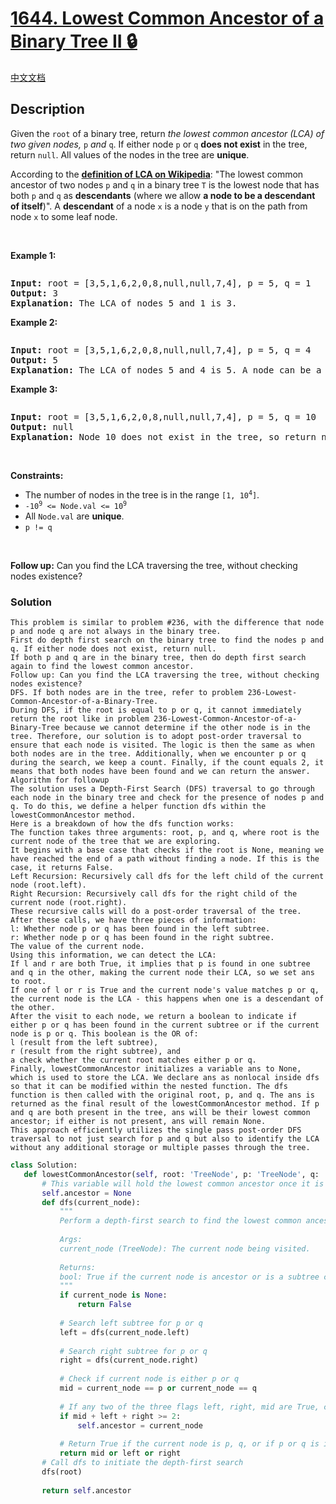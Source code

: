 # [1644. Lowest Common Ancestor of a Binary Tree II 🔒](https://leetcode.com/problems/lowest-common-ancestor-of-a-binary-tree-ii)

[中文文档](/solution/1600-1699/1644.Lowest%20Common%20Ancestor%20of%20a%20Binary%20Tree%20II/README.md)

## Description

<!-- description:start -->

<p>Given the <code>root</code> of a binary tree, return <em>the lowest common ancestor (LCA) of two given nodes, </em><code>p</code><em> and </em><code>q</code>. If either node <code>p</code> or <code>q</code> <strong>does not exist</strong> in the tree, return <code>null</code>. All values of the nodes in the tree are <strong>unique</strong>.</p>

<p>According to the <strong><a href="https://en.wikipedia.org/wiki/Lowest_common_ancestor" target="_blank">definition of LCA on Wikipedia</a></strong>: &quot;The lowest common ancestor of two nodes <code>p</code> and <code>q</code> in a binary tree <code>T</code> is the lowest node that has both <code>p</code> and <code>q</code> as <strong>descendants</strong> (where we allow <b>a node to be a descendant of itself</b>)&quot;. A <strong>descendant</strong> of a node <code>x</code> is a node <code>y</code> that is on the path from node <code>x</code> to some leaf node.</p>

<p>&nbsp;</p>
<p><strong class="example">Example 1:</strong></p>
<img alt="" src="https://fastly.jsdelivr.net/gh/doocs/leetcode@main/solution/1600-1699/1644.Lowest%20Common%20Ancestor%20of%20a%20Binary%20Tree%20II/images/binarytree.png" />
<pre>
<strong>Input:</strong> root = [3,5,1,6,2,0,8,null,null,7,4], p = 5, q = 1
<strong>Output:</strong> 3
<strong>Explanation:</strong> The LCA of nodes 5 and 1 is 3.</pre>

<p><strong class="example">Example 2:</strong></p>

<p><img alt="" src="https://fastly.jsdelivr.net/gh/doocs/leetcode@main/solution/1600-1699/1644.Lowest%20Common%20Ancestor%20of%20a%20Binary%20Tree%20II/images/binarytree.png" /></p>

<pre>
<strong>Input:</strong> root = [3,5,1,6,2,0,8,null,null,7,4], p = 5, q = 4
<strong>Output:</strong> 5
<strong>Explanation:</strong> The LCA of nodes 5 and 4 is 5. A node can be a descendant of itself according to the definition of LCA.</pre>

<p><strong class="example">Example 3:</strong></p>

<p><img alt="" src="https://fastly.jsdelivr.net/gh/doocs/leetcode@main/solution/1600-1699/1644.Lowest%20Common%20Ancestor%20of%20a%20Binary%20Tree%20II/images/binarytree.png" /></p>

<pre>
<strong>Input:</strong> root = [3,5,1,6,2,0,8,null,null,7,4], p = 5, q = 10
<strong>Output:</strong> null
<strong>Explanation:</strong> Node 10 does not exist in the tree, so return null.
</pre>

<p>&nbsp;</p>
<p><strong>Constraints:</strong></p>

<ul>
	<li>The number of nodes in the tree is in the range <code>[1, 10<sup>4</sup>]</code>.</li>
	<li><code>-10<sup>9</sup> &lt;= Node.val &lt;= 10<sup>9</sup></code></li>
	<li>All <code>Node.val</code> are <strong>unique</strong>.</li>
	<li><code>p != q</code></li>
</ul>

<p>&nbsp;</p>
<strong>Follow up:</strong>&nbsp;Can you find the LCA traversing the tree, without checking nodes existence?

### Solution
```
This problem is similar to problem #236, with the difference that node p and node q are not always in the binary tree.
First do depth first search on the binary tree to find the nodes p and q. If either node does not exist, return null.
If both p and q are in the binary tree, then do depth first search again to find the lowest common ancestor.
Follow up: Can you find the LCA traversing the tree, without checking nodes existence?
DFS. If both nodes are in the tree, refer to problem 236-Lowest-Common-Ancestor-of-a-Binary-Tree.
During DFS, if the root is equal to p or q, it cannot immediately return the root like in problem 236-Lowest-Common-Ancestor-of-a-Binary-Tree because we cannot determine if the other node is in the tree. Therefore, our solution is to adopt post-order traversal to ensure that each node is visited. The logic is then the same as when both nodes are in the tree. Additionally, when we encounter p or q during the search, we keep a count. Finally, if the count equals 2, it means that both nodes have been found and we can return the answer.
Algorithm for followup
The solution uses a Depth-First Search (DFS) traversal to go through each node in the binary tree and check for the presence of nodes p and q. To do this, we define a helper function dfs within the lowestCommonAncestor method.
Here is a breakdown of how the dfs function works:
The function takes three arguments: root, p, and q, where root is the current node of the tree that we are exploring.
It begins with a base case that checks if the root is None, meaning we have reached the end of a path without finding a node. If this is the case, it returns False.
Left Recursion: Recursively call dfs for the left child of the current node (root.left).
Right Recursion: Recursively call dfs for the right child of the current node (root.right).
These recursive calls will do a post-order traversal of the tree. After these calls, we have three pieces of information:
l: Whether node p or q has been found in the left subtree.
r: Whether node p or q has been found in the right subtree.
The value of the current node.
Using this information, we can detect the LCA:
If l and r are both True, it implies that p is found in one subtree and q in the other, making the current node their LCA, so we set ans to root.
If one of l or r is True and the current node's value matches p or q, the current node is the LCA - this happens when one is a descendant of the other.
After the visit to each node, we return a boolean to indicate if either p or q has been found in the current subtree or if the current node is p or q. This boolean is the OR of:
l (result from the left subtree),
r (result from the right subtree), and
a check whether the current root matches either p or q.
Finally, lowestCommonAncestor initializes a variable ans to None, which is used to store the LCA. We declare ans as nonlocal inside dfs so that it can be modified within the nested function. The dfs function is then called with the original root, p, and q. The ans is returned as the final result of the lowestCommonAncestor method. If p and q are both present in the tree, ans will be their lowest common ancestor; if either is not present, ans will remain None.
This approach efficiently utilizes the single pass post-order DFS traversal to not just search for p and q but also to identify the LCA without any additional storage or multiple passes through the tree.
```

```python
class Solution:
   def lowestCommonAncestor(self, root: 'TreeNode', p: 'TreeNode', q: 'TreeNode') -> 'TreeNode':
       # This variable will hold the lowest common ancestor once it is found.
       self.ancestor = None
       def dfs(current_node):
           """
           Perform a depth-first search to find the lowest common ancestor.
        
           Args:
           current_node (TreeNode): The current node being visited.
        
           Returns:
           bool: True if the current node is ancestor or is a subtree containing p or q.
           """
           if current_node is None:
               return False
        
           # Search left subtree for p or q
           left = dfs(current_node.left)
        
           # Search right subtree for p or q
           right = dfs(current_node.right)
        
           # Check if current node is either p or q
           mid = current_node == p or current_node == q
        
           # If any two of the three flags left, right, mid are True, current_node is an ancestor
           if mid + left + right >= 2:
               self.ancestor = current_node
        
           # Return True if the current node is p, q, or if p or q is in the subtree rooted at current_node
           return mid or left or right
       # Call dfs to initiate the depth-first search
       dfs(root)
    
       return self.ancestor
```
